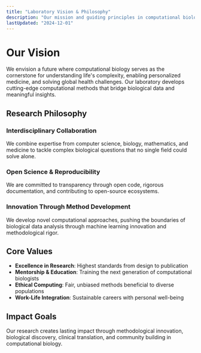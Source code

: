 ```yaml
---
title: "Laboratory Vision & Philosophy"
description: "Our mission and guiding principles in computational biology research"
lastUpdated: "2024-12-01"
---
```


# Our Vision

We envision a future where computational biology serves as the cornerstone for understanding life's complexity, enabling personalized medicine, and solving global health challenges. Our laboratory develops cutting-edge computational methods that bridge biological data and meaningful insights.

## Research Philosophy

### Interdisciplinary Collaboration
We combine expertise from computer science, biology, mathematics, and medicine to tackle complex biological questions that no single field could solve alone.

### Open Science & Reproducibility
We are committed to transparency through open code, rigorous documentation, and contributing to open-source ecosystems.

### Innovation Through Method Development
We develop novel computational approaches, pushing the boundaries of biological data analysis through machine learning innovation and methodological rigor.

## Core Values

- **Excellence in Research**: Highest standards from design to publication
- **Mentorship & Education**: Training the next generation of computational biologists
- **Ethical Computing**: Fair, unbiased methods beneficial to diverse populations
- **Work-Life Integration**: Sustainable careers with personal well-being

## Impact Goals

Our research creates lasting impact through methodological innovation, biological discovery, clinical translation, and community building in computational biology.